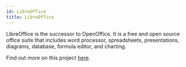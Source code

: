 ```yaml
---
id: LibreOffice
title: LibreOffice
---
```


LibreOffice is the successor to OpenOffice. It is a free and open source office suite that includes word processor, spreadsheets, presentations, diagrams, database, formula editor, and charting.  

Find out more on this project [here](https://www.libreoffice.org).
